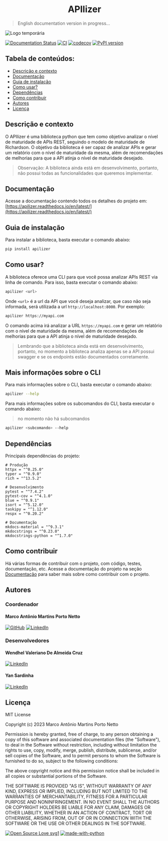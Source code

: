 <h1 align="center"> APIlizer </h1>

> English documentation version in progress...

![Logo temporária](./docs/assets/temp_logo.jpg)


[![Documentation Status](https://readthedocs.org/projects/apilizer/badge/?version=latest)](https://apilizer.readthedocs.io/en/latest/?badge=latest)
[![CI](https://github.com/tchez/apilizer/actions/workflows/pipeline.yaml/badge.svg)](https://github.com/tchez/apilizer/actions/workflows/pipeline.yaml)
[![codecov](https://codecov.io/gh/tchez/apilizer/branch/main/graph/badge.svg?token=OVQQF4IQY2)](https://codecov.io/gh/tchez/apilizer)
[![PyPI version](https://badge.fury.io/py/apilizer.svg)](https://badge.fury.io/py/apilizer)

## Tabela de conteúdos:

- [Descrição e contexto](#descrição-e-contexto)
- [Documentação](#documentação)
- [Guia de instalação](#guia-de-instalação)
- [Como usar?](#como-usar)
- [Dependências](#dependências)
- [Como contribuir](#como-contribuir)
- [Autores](#autores)
- [Licença](#licença)


## Descrição e contexto

O APIlizer é uma biblioteca python que tem como objetivo analizar o nível de maturidade de APIs REST, seguindo o modelo de maturidade de Richardson. O objetivo da biblioteca é ser capaz de analizar APIs e gerar um relatório com o nível de maturidade da mesma, além de recomendações de melhorias para que a API atinja o nível de maturidade desejado.
> Observação: A biblioteca ainda está em desenvolvimento, portanto, não possui todas as funcionalidades que queremos implementar.


## Documentação

Acesse a documentação contendo todos os detalhes do projeto em: 
[https://apilizer.readthedocs.io/en/latest/](https://apilizer.readthedocs.io/en/latest/)

 
## Guia de instalação

Para instalar a biblioteca, basta executar o comando abaixo:

```bash
pip install apilizer
```

## Como usar?

A biblioteca oferece uma CLI para que você possa analizar APIs REST via linha de comando. Para isso, basta executar o comando abaixo:

```bash
apilizer <url>
```

Onde `<url>` é a url da API que você deseja analizar, que caso não seja informada, será utilizada a url `http://localhost:8000`. Por exemplo:

```bash
apilizer https://myapi.com
```

O comando acima irá analizar a URL `https://myapi.com` e gerar um relatório com o nível de maturidade da mesma, além de recomendações de melhorias para que a API atinja o nível de maturidade desejado.
> Lembrando que a biblioteca ainda está em desenvolvimento, portanto, no momento a biblioteca analiza apenas se a API possui swagger e se os endpoints estão documentados corretamente.


## Mais informações sobre o CLI

Para mais informações sobre o CLI, basta executar o comando abaixo:

```bash
apilizer --help
```

Para mais informações sobre os subcomandos do CLI, basta executar o comando abaixo:
> no momento não há subcomandos

```bash
apilizer <subcomando> --help
```


## Dependências

Principais dependências do projeto:

    # Produção
    httpx = "^0.25.0"
    typer = "^0.9.0"
    rich = "^13.5.2"

    # Desenvolvimento
    pytest = "^7.4.2"
    pytest-cov = "^4.1.0"
    blue = "^0.9.1"
    isort = "^5.12.0"
    taskipy = "^1.12.0"
    respx = "^0.20.2"

    # Documentação
    mkdocs-material = "^9.3.1"
    mkdocstrings = "^0.23.0"
    mkdocstrings-python = "^1.7.0"


## Como contribuir

Há várias formas de contribuir com o projeto, com código, testes, documentação, etc.
Acesse a documentação do projeto na seção [Documentação](#documentação) para saber mais sobre como contribuir com o projeto.


## Autores

### Coordenador

#### Marco Antônio Martins Porto Netto

[![GitHub](https://img.shields.io/badge/github-%23121011.svg?style=for-the-badge&logo=github&logoColor=white)](https://github.com/Tchez)
[![LinkedIn](https://img.shields.io/badge/linkedin-%230077B5.svg?style=for-the-badge&logo=linkedin&logoColor=white)](https://www.linkedin.com/in/tchez/)

### Desenvolvedores

#### Wendhel Valeriano De Almeida Cruz

[![LinkedIn](https://img.shields.io/badge/linkedin-%230077B5.svg?style=for-the-badge&logo=linkedin&logoColor=white)](https://www.linkedin.com/in/wendhelvaleriano/)

#### Yan Sardinha

[![LinkedIn](https://img.shields.io/badge/linkedin-%230077B5.svg?style=for-the-badge&logo=linkedin&logoColor=white)](https://www.linkedin.com/in/yan-sardinha/)


## Licença

MIT License

Copyright (c) 2023 Marco Antônio Martins Porto Netto

Permission is hereby granted, free of charge, to any person obtaining a copy
of this software and associated documentation files (the "Software"), to deal
in the Software without restriction, including without limitation the rights
to use, copy, modify, merge, publish, distribute, sublicense, and/or sell
copies of the Software, and to permit persons to whom the Software is
furnished to do so, subject to the following conditions:

The above copyright notice and this permission notice shall be included in all
copies or substantial portions of the Software.

THE SOFTWARE IS PROVIDED "AS IS", WITHOUT WARRANTY OF ANY KIND, EXPRESS OR
IMPLIED, INCLUDING BUT NOT LIMITED TO THE WARRANTIES OF MERCHANTABILITY,
FITNESS FOR A PARTICULAR PURPOSE AND NONINFRINGEMENT. IN NO EVENT SHALL THE
AUTHORS OR COPYRIGHT HOLDERS BE LIABLE FOR ANY CLAIM, DAMAGES OR OTHER
LIABILITY, WHETHER IN AN ACTION OF CONTRACT, TORT OR OTHERWISE, ARISING FROM,
OUT OF OR IN CONNECTION WITH THE SOFTWARE OR THE USE OR OTHER DEALINGS IN THE
SOFTWARE.


[![Open Source Love svg1](https://badges.frapsoft.com/os/v1/open-source.svg?v=103)](https://github.com/ellerbrock/open-source-badges/)
[![made-with-python](https://img.shields.io/badge/Made%20with-Python-1f425f.svg)](https://www.python.org/)
